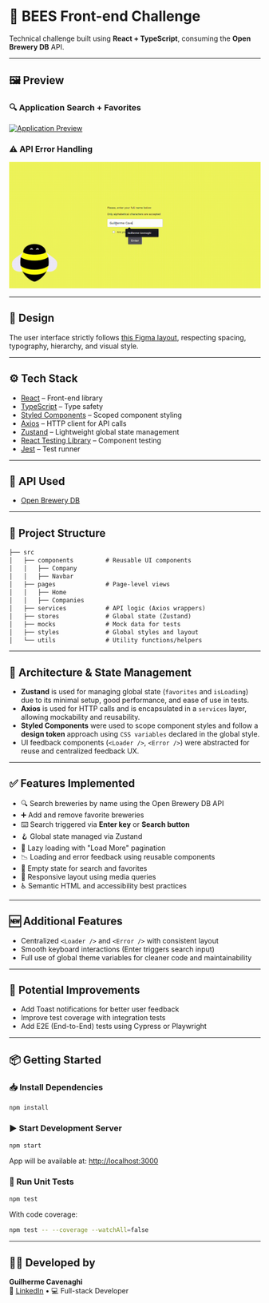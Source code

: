 # 🐝 BEES Front-end Challenge

Technical challenge built using **React + TypeScript**, consuming the **Open Brewery DB** API.

---

## 🖼️ Preview

### 🔍 Application Search + Favorites

[![Application Preview](.github/app-preview.gif "Application Preview")](.github/app-preview.gif)

### ⚠️ API Error Handling

[![API Error](.github/api-error-preview.gif "API Error")](.github/api-error-preview.gif)

---

## 🎨 Design

The user interface strictly follows [this Figma layout](https://www.figma.com/design/cpXVZeJfxa0DIRMRKwzT1S/BEES-front-end-challenge?node-id=0-1&p=f), respecting spacing, typography, hierarchy, and visual style.

---

## ⚙️ Tech Stack

- [React](https://reactjs.org/) – Front-end library
- [TypeScript](https://www.typescriptlang.org/) – Type safety
- [Styled Components](https://styled-components.com/) – Scoped component styling
- [Axios](https://axios-http.com/) – HTTP client for API calls
- [Zustand](https://github.com/pmndrs/zustand) – Lightweight global state management
- [React Testing Library](https://testing-library.com/) – Component testing
- [Jest](https://jestjs.io/) – Test runner

---

## 🔗 API Used

- [Open Brewery DB](https://www.openbrewerydb.org/documentation)

---

## 📁 Project Structure

```
├── src
│   ├── components         # Reusable UI components
│   │   ├── Company
│   │   ├── Navbar
│   ├── pages              # Page-level views
│   │   ├── Home
│   │   ├── Companies
│   ├── services           # API logic (Axios wrappers)
│   ├── stores             # Global state (Zustand)
│   ├── mocks              # Mock data for tests
│   ├── styles             # Global styles and layout
│   └── utils              # Utility functions/helpers
```

---

## 🧱 Architecture & State Management

- **Zustand** is used for managing global state (`favorites` and `isLoading`) due to its minimal setup, good performance, and ease of use in tests.
- **Axios** is used for HTTP calls and is encapsulated in a `services` layer, allowing mockability and reusability.
- **Styled Components** were used to scope component styles and follow a **design token** approach using `CSS variables` declared in the global style.
- UI feedback components (`<Loader />`, `<Error />`) were abstracted for reuse and centralized feedback UX.

---

## ✅ Features Implemented

- 🔍 Search breweries by name using the Open Brewery DB API
- ➕ Add and remove favorite breweries
- ⌨️ Search triggered via **Enter key** or **Search button**
- 🪝 Global state managed via Zustand
- 🧭 Lazy loading with "Load More" pagination
- 📉 Loading and error feedback using reusable components
- 🔁 Empty state for search and favorites
- 📱 Responsive layout using media queries
- ♿ Semantic HTML and accessibility best practices

---

## 🆕 Additional Features

- Centralized `<Loader />` and `<Error />` with consistent layout
- Smooth keyboard interactions (Enter triggers search input)
- Full use of global theme variables for cleaner code and maintainability

---

## 📌 Potential Improvements

- Add Toast notifications for better user feedback
- Improve test coverage with integration tests
- Add E2E (End-to-End) tests using Cypress or Playwright

---

## 📦 Getting Started

### 📥 Install Dependencies

```bash
npm install
```

### ▶️ Start Development Server

```bash
npm start
```

App will be available at: [http://localhost:3000](http://localhost:3000)

### 🧪 Run Unit Tests

```bash
npm test
```

With code coverage:

```bash
npm test -- --coverage --watchAll=false
```

---

## 👨‍💻 Developed by

**Guilherme Cavenaghi**  
💼 [LinkedIn](https://www.linkedin.com/in/guilherme-cavenaghi/) • 💻 Full-stack Developer

